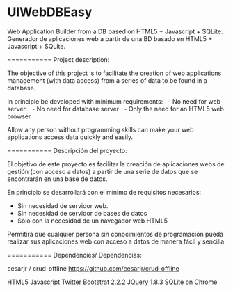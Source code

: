 UIWebDBEasy
===========

Web Application Builder from a DB based on HTML5 + Javascript + SQLite. Generador de aplicaciones web a partir de una BD basado en HTML5 + Javascript + SQLite.

===========
Project description:

The objective of this project is to facilitate the creation of web applications management (with data access) from a series of data to be found in a database.

In principle be developed with minimum requirements:
  - No need for web server.
  - No need for database server
  - Only the need for an HTML5 web browser

Allow any person without programming skills can make your web applications access data quickly and easily.

===========
Descripción del proyecto:

El objetivo de este proyecto es facilitar la creación de aplicaciones webs de gestión (con acceso a datos) a partir de una serie de datos que se encontrarán en una base de datos.

En principio se desarrollará con el mínimo de requisitos necesarios:
 - Sin necesidad de servidor web.
 - Sin necesidad de servidor de bases de datos
 - Sólo con la necesidad de un navegador web HTML5

Permitirá que cualquier persona sin conocimientos de programación pueda realizar sus aplicaciones web con acceso a datos de manera fácil y sencilla.

===========
Dependencies/ Dependencias:

cesarjr / crud-offline
https://github.com/cesarjr/crud-offline

HTML5
Javascript
Twitter Bootstrat 2.2.2
JQuery 1.8.3
SQLite on Chrome

